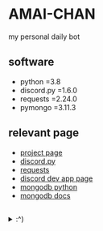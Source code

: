 # AMAI-CHAN
my personal daily bot

## software
- python      =3.8
- discord.py  =1.6.0
- requests    =2.24.0
- pymongo     =3.11.3

## relevant page
- [project page](https://trello.com/b/UJa4REuT/nh-discord-bot-v3)
- [discord.py](https://discordpy.readthedocs.io/en/latest/index.html)
- [requests](https://requests.readthedocs.io/en/master/)
- [discord dev app page](https://discord.com/developers/applications)
- [mongodb python](https://pypi.org/project/pymongo/)
- [mongodb docs](https://docs.mongodb.com/manual/reference/)

## 
<details>
  <summary> :^) </summary>
  
- nhentai.py  =2.2.1
- [nhentai.py](https://pypi.org/project/nhentai.py/)
  
</details>
